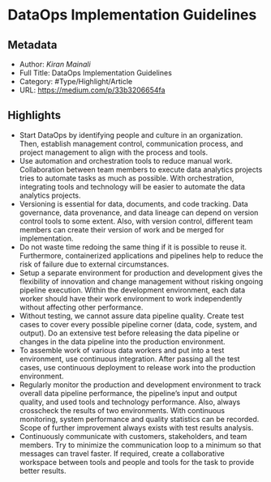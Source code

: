 # DataOps Implementation Guidelines

## Metadata

* Author: *Kiran Mainali*
* Full Title: DataOps Implementation Guidelines
* Category: #Type/Highlight/Article
* URL: https://medium.com/p/33b3206654fa

## Highlights

* Start DataOps by identifying people and culture in an organization. Then, establish management control, communication process, and project management to align with the process and tools.
* Use automation and orchestration tools to reduce manual work. Collaboration between team members to execute data analytics projects tries to automate tasks as much as possible. With orchestration, integrating tools and technology will be easier to automate the data analytics projects.
* Versioning is essential for data, documents, and code tracking. Data governance, data provenance, and data lineage can depend on version control tools to some extent. Also, with version control, different team members can create their version of work and be merged for implementation.
* Do not waste time redoing the same thing if it is possible to reuse it. Furthermore, containerized applications and pipelines help to reduce the risk of failure due to external circumstances.
* Setup a separate environment for production and development gives the flexibility of innovation and change management without risking ongoing pipeline execution. Within the development environment, each data worker should have their work environment to work independently without affecting other performance.
* Without testing, we cannot assure data pipeline quality. Create test cases to cover every possible pipeline corner (data, code, system, and output). Do an extensive test before releasing the data pipeline or changes in the data pipeline into the production environment.
* To assemble work of various data workers and put into a test environment, use continuous integration. After passing all the test cases, use continuous deployment to release work into the production environment.
* Regularly monitor the production and development environment to track overall data pipeline performance, the pipeline’s input and output quality, and used tools and technology performance. Also, always crosscheck the results of two environments. With continuous monitoring, system performance and quality statistics can be recorded. Scope of further improvement always exists with test results analysis.
* Continuously communicate with customers, stakeholders, and team members. Try to minimize the communication loop to a minimum so that messages can travel faster. If required, create a collaborative workspace between tools and people and tools for the task to provide better results.
